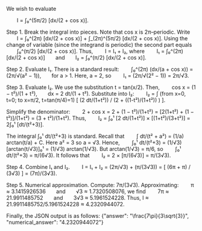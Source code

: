 We wish to evaluate

  I = ∫₀^(5π/2) [dx/(2 + cos x)].

Step 1. Break the integral into pieces.
Note that cos x is 2π–periodic. Write
  I = ∫₀^(2π) [dx/(2 + cos x)] + ∫_(2π)^(5π/2) [dx/(2 + cos x)].
Using the change of variable (since the integrand is periodic) the second part equals
  ∫₀^(π/2) [dx/(2 + cos x)].
Thus,
  I = I₁ + I₂,
where
  I₁ = ∫₀^(2π) [dx/(2 + cos x)]  and  I₂ = ∫₀^(π/2) [dx/(2 + cos x)].

Step 2. Evaluate I₁.
There is a standard result:
  ∫₀^(2π) (dx/(a + cos x)) = (2π/√(a² − 1)),  for a > 1.
Here, a = 2, so
  I₁ = (2π/√(2² − 1)) = 2π/√3.

Step 3. Evaluate I₂.
We use the substitution t = tan(x/2). Then,
  cos x = (1 − t²)/(1 + t²),  dx = 2 dt/(1 + t²).
Substitute into I₂:
  I₂ = ∫ (from x=0, t=0; to x=π/2, t=tan(π/4)=1) [ (2 dt/(1+t²)) / (2 + ((1-t²)/(1+t²)) ) ].

Simplify the denominator:
  2 + cos x = 2 + (1 − t²)/(1+t²) = [2(1+t²) + (1 − t²)]/(1+t²) = (3 + t²)/(1+t²).
Thus,
  I₂ = ∫₀¹ [2 dt/(1+t²)] × [(1+t²)/(3+t²)] = 2∫₀¹ [dt/(t²+3)].

The integral ∫₀¹ dt/(t²+3) is standard. Recall that
  ∫ dt/(t² + a²) = (1/a) arctan(t/a) + C.
Here a² = 3 so a = √3. Hence,
  ∫₀¹ dt/(t²+3) = (1/√3)[arctan(t/√3)]₀¹ = (1/√3) arctan(1/√3).
But arctan(1/√3) = π/6, so
  ∫₀¹ dt/(t²+3) = π/(6√3).
It follows that
  I₂ = 2 × [π/(6√3)] = π/(3√3).

Step 4. Combine I₁ and I₂.
  I = I₁ + I₂ = (2π/√3) + (π/(3√3)) = [ (6π + π) / (3√3) ] = (7π)/(3√3).

Step 5. Numerical approximation.
Compute: 7π/(3√3). Approximating:
  π ≈ 3.1415926536  and  √3 ≈ 1.7320508076,
we find
  7π ≈ 21.9911485752  and  3√3 ≈ 5.1961524228.
Thus, I ≈ 21.9911485752/5.1961524228 ≈ 4.2320944072.

Finally, the JSON output is as follows:
{"answer": "\\frac{7\\pi}{3\\sqrt{3}}", "numerical_answer": "4.2320944072"}